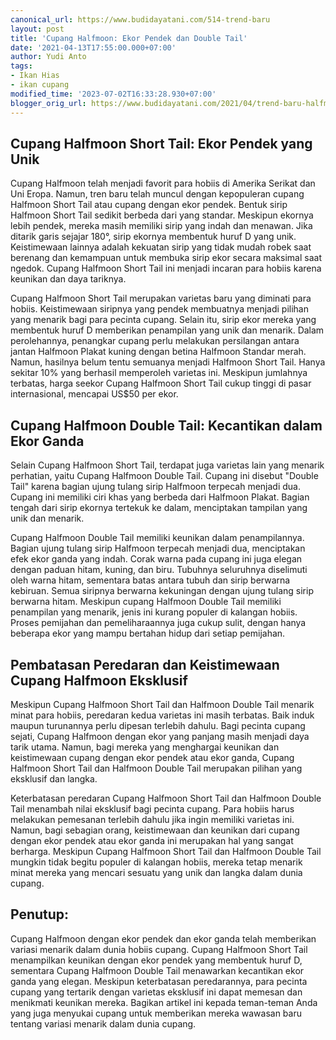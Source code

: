 ```yaml
---
canonical_url: https://www.budidayatani.com/514-trend-baru
layout: post
title: 'Cupang Halfmoon: Ekor Pendek dan Double Tail'
date: '2021-04-13T17:55:00.000+07:00'
author: Yudi Anto
tags:
- Ikan Hias
- ikan cupang
modified_time: '2023-07-02T16:33:28.930+07:00'
blogger_orig_url: https://www.budidayatani.com/2021/04/trend-baru-halfmoon-ekor-pendek.html
---
```


<h2>Cupang Halfmoon Short Tail: Ekor Pendek yang Unik</h2><p>Cupang Halfmoon telah menjadi favorit para hobiis di Amerika Serikat dan Uni Eropa. Namun, tren baru telah muncul dengan kepopuleran cupang Halfmoon Short Tail atau cupang dengan ekor pendek. Bentuk sirip Halfmoon Short Tail sedikit berbeda dari yang standar. Meskipun ekornya lebih pendek, mereka masih memiliki sirip yang indah dan menawan. Jika ditarik garis sejajar 180°, sirip ekornya membentuk huruf D yang unik. Keistimewaan lainnya adalah kekuatan sirip yang tidak mudah robek saat berenang dan kemampuan untuk membuka sirip ekor secara maksimal saat ngedok. Cupang Halfmoon Short Tail ini menjadi incaran para hobiis karena keunikan dan daya tariknya.</p><p>Cupang Halfmoon Short Tail merupakan varietas baru yang diminati para hobiis. Keistimewaan siripnya yang pendek membuatnya menjadi pilihan yang menarik bagi para pecinta cupang. Selain itu, sirip ekor mereka yang membentuk huruf D memberikan penampilan yang unik dan menarik. Dalam perolehannya, penangkar cupang perlu melakukan persilangan antara jantan Halfmoon Plakat kuning dengan betina Halfmoon Standar merah. Namun, hasilnya belum tentu semuanya menjadi Halfmoon Short Tail. Hanya sekitar 10% yang berhasil memperoleh varietas ini. Meskipun jumlahnya terbatas, harga seekor Cupang Halfmoon Short Tail cukup tinggi di pasar internasional, mencapai US$50 per ekor.</p><h2>Cupang Halfmoon Double Tail: Kecantikan dalam Ekor Ganda</h2><p>Selain Cupang Halfmoon Short Tail, terdapat juga varietas lain yang menarik perhatian, yaitu Cupang Halfmoon Double Tail. Cupang ini disebut "Double Tail" karena bagian ujung tulang sirip Halfmoon terpecah menjadi dua. Cupang ini memiliki ciri khas yang berbeda dari Halfmoon Plakat. Bagian tengah dari sirip ekornya tertekuk ke dalam, menciptakan tampilan yang unik dan menarik.</p><p>Cupang Halfmoon Double Tail memiliki keunikan dalam penampilannya. Bagian ujung tulang sirip Halfmoon terpecah menjadi dua, menciptakan efek ekor ganda yang indah. Corak warna pada cupang ini juga elegan dengan paduan hitam, kuning, dan biru. Tubuhnya seluruhnya diselimuti oleh warna hitam, sementara batas antara tubuh dan sirip berwarna kebiruan. Semua siripnya berwarna kekuningan dengan ujung tulang sirip berwarna hitam. Meskipun cupang Halfmoon Double Tail memiliki penampilan yang menarik, jenis ini kurang populer di kalangan hobiis. Proses pemijahan dan pemeliharaannya juga cukup sulit, dengan hanya beberapa ekor yang mampu bertahan hidup dari setiap pemijahan.</p><h2>Pembatasan Peredaran dan Keistimewaan Cupang Halfmoon Eksklusif</h2><p>Meskipun Cupang Halfmoon Short Tail dan Halfmoon Double Tail menarik minat para hobiis, peredaran kedua varietas ini masih terbatas. Baik induk maupun turunannya perlu dipesan terlebih dahulu. Bagi pecinta cupang sejati, Cupang Halfmoon dengan ekor yang panjang masih menjadi daya tarik utama. Namun, bagi mereka yang menghargai keunikan dan keistimewaan cupang dengan ekor pendek atau ekor ganda, Cupang Halfmoon Short Tail dan Halfmoon Double Tail merupakan pilihan yang eksklusif dan langka.</p><p>Keterbatasan peredaran Cupang Halfmoon Short Tail dan Halfmoon Double Tail menambah nilai eksklusif bagi pecinta cupang. Para hobiis harus melakukan pemesanan terlebih dahulu jika ingin memiliki varietas ini. Namun, bagi sebagian orang, keistimewaan dan keunikan dari cupang dengan ekor pendek atau ekor ganda ini merupakan hal yang sangat berharga. Meskipun Cupang Halfmoon Short Tail dan Halfmoon Double Tail mungkin tidak begitu populer di kalangan hobiis, mereka tetap menarik minat mereka yang mencari sesuatu yang unik dan langka dalam dunia cupang.</p><h2>Penutup:</h2><p>Cupang Halfmoon dengan ekor pendek dan ekor ganda telah memberikan variasi menarik dalam dunia hobiis cupang. Cupang Halfmoon Short Tail menampilkan keunikan dengan ekor pendek yang membentuk huruf D, sementara Cupang Halfmoon Double Tail menawarkan kecantikan ekor ganda yang elegan. Meskipun keterbatasan peredarannya, para pecinta cupang yang tertarik dengan varietas eksklusif ini dapat memesan dan menikmati keunikan mereka. Bagikan artikel ini kepada teman-teman Anda yang juga menyukai cupang untuk memberikan mereka wawasan baru tentang variasi menarik dalam dunia cupang.</p>